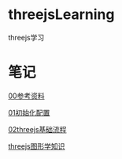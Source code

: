 # threejsLearning
 threejs学习
# 笔记
<a href="https://github.com/buggzd/threejsLearning/blob/main/notes/00参考资料.md">00参考资料</a>

<a href="https://github.com/buggzd/threejsLearning/blob/main/notes/01初始化配置.md">01初始化配置</a>

<a href="https://github.com/buggzd/threejsLearning/blob/main/notes/02threejs基础流程.md">02threejs基础流程</a>

<a href="https://github.com/buggzd/threejsLearning/blob/main/notes/threejs图形学知识.md">threejs图形学知识</a>